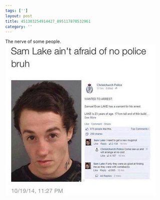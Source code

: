 ```yaml
---
tags: ['']
layout: post
title: 451303254914427_895117870532961
category: ''
---
```

The nerve of some people.
![451303254914427_895117870532961](/uploads/2015-1-22-451303254914427_895117870532961.jpg)
